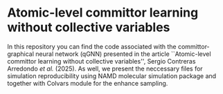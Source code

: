 # Atomic-level committor learning without collective variables

In this repository you can find the code associated with the committor-graphical neural network (qGNN) presented in the article ``Atomic-level committor learning without collective variables'', Sergio Contreras Arredondo _et al._ (2025). As well, we present the neccessary files for simulation reproducibility using NAMD molecular simulation package and together with Colvars module for the enhance sampling.

